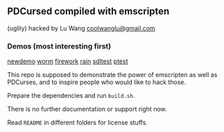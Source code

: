 ## PDCursed compiled with emscripten
(uglily) hacked by Lu Wang <coolwanglu@gmail.com>

### Demos (most interesting first)

[newdemo](http://coolwanglu.github.io/PDCurses-emscripten/web/newdemo.html)
[worm](http://coolwanglu.github.io/PDCurses-emscripten/web/worm.html)
[firework](http://coolwanglu.github.io/PDCurses-emscripten/web/firework.html)
[rain](http://coolwanglu.github.io/PDCurses-emscripten/web/rain.html)
[sdltest](http://coolwanglu.github.io/PDCurses-emscripten/web/sdltest.html)
[ptest](http://coolwanglu.github.io/PDCurses-emscripten/web/ptest.html)


This repo is supposed to demonstrate the power of emscripten as well as PDCurses,
and to inspire people who would like to hack those.

Prepare the dependencies and run `build.sh`.

There is no further documentation or support right now.

Read `README` in different folders for license stuffs.

